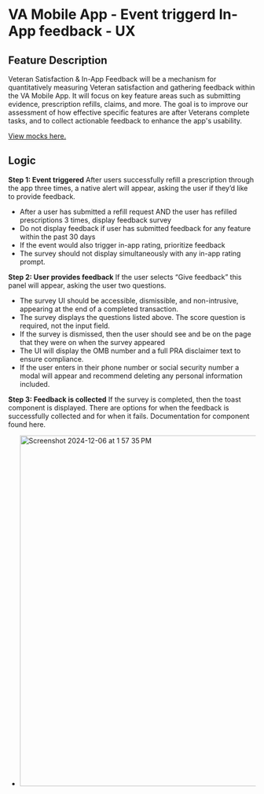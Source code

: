 # VA Mobile App - Event triggerd In-App feedback - UX

## Feature Description

Veteran Satisfaction & In-App Feedback will be a mechanism for quantitatively measuring Veteran satisfaction and gathering feedback within the VA Mobile App. It will focus on key feature areas such as submitting evidence, prescription refills, claims, and more. The goal is to improve our assessment of how effective specific features are after Veterans complete tasks, and to collect actionable feedback to enhance the app's usability.

[View mocks here.](https://www.figma.com/design/L702ULyDKZbO2WBIHdJbyX/Global-Features-2.0---%F0%9F%94%8D-Working---VA-Mobile?node-id=1773-69986&t=23r8ap9f6OIvN5Wl-1)

## Logic
**Step 1: Event triggered**
After users successfully refill a prescription through the app three times, a native alert will appear, asking the user if they’d like to provide feedback. 
- After a user has submitted a refill request AND the user has refilled prescriptions 3 times, display feedback survey
- Do not display feedback if user has submitted feedback for any feature within the past 30 days
- If the event would also trigger in-app rating, prioritize feedback
- The survey should not display simultaneously with any in-app rating prompt.
  
**Step 2: User provides feedback**
If the user selects “Give feedback” this panel will appear, asking the user two questions. 
- The survey UI should be accessible, dismissible, and non-intrusive, appearing at the end of a completed transaction.
- The survey displays the questions listed above. The score question is required, not the input field.
- If the survey is dismissed, then the user should see and be on the page that they were on when the survey appeared
- The UI will display the OMB number and a full PRA disclaimer text to ensure compliance.
- If the user enters in their phone number or social security number a modal will appear and recommend deleting any personal information included.

**Step 3: Feedback is collected**
If the survey is completed, then the toast component is displayed. There are options for when the feedback is successfully collected and for when it fails.
Documentation for component found here.

- <img width="714" alt="Screenshot 2024-12-06 at 1 57 35 PM" src="https://github.com/user-attachments/assets/0c0ca0d3-fdbb-41ab-a436-beeaa787ebb3">
